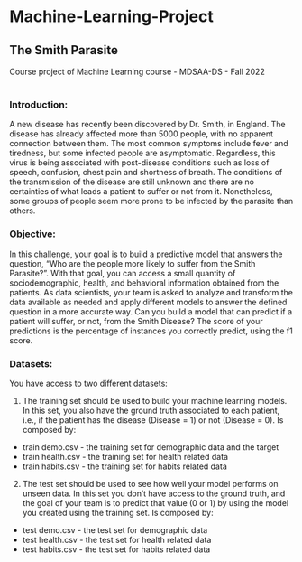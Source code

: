 # Machine-Learning-Project
## The Smith Parasite 
Course project of Machine Learning course - MDSAA-DS - Fall 2022
<br />
<br />
### Introduction:
A new disease has recently been discovered by Dr. Smith, in England. The disease has already affected more than 5000 people, with no apparent connection between them. The most common symptoms include fever and tiredness, but some infected people are asymptomatic. Regardless, this virus is being associated with post-disease conditions such as loss of speech, confusion, chest pain and shortness of breath. The conditions of the transmission of the disease are still unknown and there are no certainties of what leads a patient to suffer or not from it. Nonetheless, some groups of people seem more prone to be infected by the parasite than others.

### Objective:
In this challenge, your goal is to build a predictive model that answers the question, “Who are the people more likely to suffer from the Smith Parasite?”. With that goal, you can access a small quantity of sociodemographic, health, and behavioral information obtained from the patients.
As data scientists, your team is asked to analyze and transform the data available as needed and apply different models to answer the defined question in a more accurate way. Can you build a model that can predict if a patient will suffer, or not, from the Smith Disease?
The score of your predictions is the percentage of instances you correctly predict, using the f1 score.

### Datasets:
You have access to two different datasets:
1. The training set should be used to build your machine learning models. In this set, you also have the ground truth associated to each patient, i.e., if the patient has the disease (Disease = 1) or not (Disease = 0). Is composed by:
- train demo.csv - the training set for demographic data and the target
- train health.csv - the training set for health related data
- train habits.csv - the training set for habits related data
2. The test set should be used to see how well your model performs on unseen data. In this set you don’t have access to the ground truth, and the goal of your team is to predict that value (0 or 1) by using the model you created using the training set. Is composed by:
- test demo.csv - the test set for demographic data
- test health.csv - the test set for health related data
- test habits.csv - the test set for habits related data

<br />
